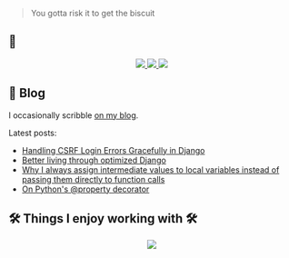 > You gotta risk it to get the biscuit

## 📨
<p align="center">
  <a href="https://x.com/tmrcv">
    <img src="https://skillicons.dev/icons?i=twitter" />
  </a>
  <a href="https://www.linkedin.com/in/tomislav-maricevic/">
    <img src="https://skillicons.dev/icons?i=linkedin" />
  </a>
  <a href="https://stackoverflow.com/users/909800/tmarice">
    <img src="https://skillicons.dev/icons?i=stackoverflow" />
  </a>
</p>

## 📖 Blog

I occasionally scribble <a href="https://tmarice.dev">on my blog</a>.

Latest posts:
* [Handling CSRF Login Errors Gracefully in Django](https://tmarice.dev/blog/handling-csrf-login-errors-gracefully-in-django/)
* [Better living through optimized Django](https://tmarice.dev/blog/better-living-through-optimized-django/)
* [Why I always assign intermediate values to local variables instead of passing them directly to function calls](https://tmarice.dev/blog/why-i-always-assign-intermediate-values-to-local-variables-instead-of-passing-them-directly-to-function-calls/)
* [On Python's @property decorator](https://tmarice.dev/blog/on-pythons-property-decorator/)

## 🛠 Things I enjoy working with 🛠
<p align="center">
  <a href="https://skillicons.dev">
    <img src="https://skillicons.dev/icons?i=vim,py,django,git,postgres,docker,aws" />
  </a>
</p>



<!--
**tmarice/tmarice** is a ✨ _special_ ✨ repository because its `README.md` (this file) appears on your GitHub profile.

Here are some ideas to get you started:

- 🔭 I’m currently working on ...
- 🌱 I’m currently learning ...
- 👯 I’m looking to collaborate on ...
- 🤔 I’m looking for help with ...
- 💬 Ask me about ...
- 📫 How to reach me: ...
- 😄 Pronouns: ...
- ⚡ Fun fact: ...
-->
